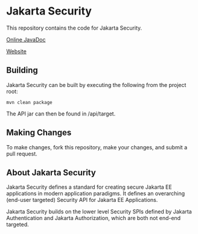 # Jakarta Security

This repository contains the code for Jakarta Security.

[Online JavaDoc](https://javadoc.io/doc/jakarta.security.enterprise/jakarta.security.enterprise-api/)

[Website](https://eclipse-ee4j.github.io/security-api/)

Building
--------

Jakarta Security can be built by executing the following from the project root:

``mvn clean package``

The API jar can then be found in /api/target.

Making Changes
--------------

To make changes, fork this repository, make your changes, and submit a pull request.

About Jakarta Security
-------------

Jakarta Security defines a standard for creating secure Jakarta EE applications in modern application paradigms.
It defines an overarching (end-user targeted) Security API for Jakarta EE Applications.

Jakarta Security builds on the lower level Security SPIs defined by Jakarta Authentication and Jakarta Authorization,
which are both not end-end targeted.
